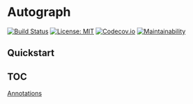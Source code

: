 # Autograph

[![Build Status](https://travis-ci.org/oligus/autograph.svg?branch=master)](https://travis-ci.org/oligus/autograph)
[![License: MIT](https://img.shields.io/badge/License-MIT-yellow.svg)](https://opensource.org/licenses/MIT)
[![Codecov.io](https://codecov.io/gh/oligus/autograph/branch/master/graphs/badge.svg)](https://codecov.io/gh/oligus/autograph)
[![Maintainability](https://api.codeclimate.com/v1/badges/db45a4d29b976060fe8a/maintainability)](https://codeclimate.com/github/oligus/autograph/maintainability)

## Quickstart

## TOC

[Annotations](docs/Annotations.md)